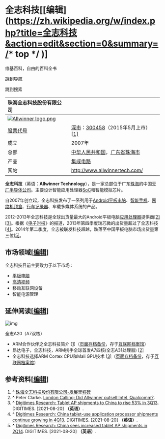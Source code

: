 # 全志科技[[编辑](https://zh.wikipedia.org/w/index.php?title=全志科技&action=edit&section=0&summary=/* top */ )]

维基百科，自由的百科全书







跳到导航

跳到搜索

| 珠海全志科技股份有限公司                                     |                                                              |
| :----------------------------------------------------------- | ------------------------------------------------------------ |
| [![Allwinner logo.png](https://upload.wikimedia.org/wikipedia/commons/thumb/1/18/Allwinner_logo.png/220px-Allwinner_logo.png)](https://zh.wikipedia.org/wiki/File:Allwinner_logo.png) |                                                              |
| [股票代号](https://zh.wikipedia.org/wiki/股票代號)           | [深市](https://zh.wikipedia.org/wiki/深圳证券交易所)：[300458](http://www.szse.cn/certificate/individual/index.html?code=300458)（2015年5月上市）[[1\]](https://zh.wikipedia.org/wiki/全志科技#cite_note-1) |
| 成立                                                         | 2007年                                                       |
| 总部                                                         | [中华人民共和国](https://zh.wikipedia.org/wiki/中华人民共和国)，[广东省](https://zh.wikipedia.org/wiki/廣東省)[珠海市](https://zh.wikipedia.org/wiki/珠海市) |
| 产品                                                         | [集成电路](https://zh.wikipedia.org/wiki/集成电路)           |
| 网站                                                         | <http://www.allwinnertech.com/>                              |

**全志科技**（英语：**Allwinner Technology**），是一家总部位于广东[珠海](https://zh.wikipedia.org/wiki/珠海)的中国[无厂半导体公司](https://zh.wikipedia.org/wiki/無廠半導體公司)。主要设计智能应用处理器[SoC](https://zh.wikipedia.org/wiki/SoC)和智能模拟芯片。

自2007年创立起，全志科技发布了一系列用于[Android](https://zh.wikipedia.org/wiki/Android)[平板电脑](https://zh.wikipedia.org/wiki/平板電腦)、[智能手机](https://zh.wikipedia.org/wiki/智能手机)、[网路机顶盒](https://zh.wikipedia.org/wiki/网络机顶盒)、[行车记录器](https://zh.wikipedia.org/wiki/行車記錄器)、车载多媒体系统的产品。

2012-2013年全志科技是全球出货量最大的Android平板电脑[应用处理器](https://zh.wikipedia.org/wiki/单片系统)提供商[[2\]](https://zh.wikipedia.org/wiki/全志科技#cite_note-2)[[3\]](https://zh.wikipedia.org/wiki/全志科技#cite_note-3)。根据《[电子时报](https://zh.wikipedia.org/wiki/電子時報)》的报道，2013年第四季度瑞芯微的出货量超过了全志科技[[4\]](https://zh.wikipedia.org/wiki/全志科技#cite_note-4)。2014年第二季度，全志被联发科技超越，跌落至中国平板电脑市场出货量第三位[[5\]](https://zh.wikipedia.org/wiki/全志科技#cite_note-5)。

## 市场领域[[编辑](https://zh.wikipedia.org/w/index.php?title=全志科技&action=edit&section=1)]

全志科技目前主要致力于以下市场：

- [平板电脑](https://zh.wikipedia.org/wiki/平板電腦)
- [高清视频](https://zh.wikipedia.org/wiki/高清)
- 移动互联网设备
- 智能电源管理

## 延伸阅读[[编辑](https://zh.wikipedia.org/w/index.php?title=全志科技&action=edit&section=2)]

![img](https://upload.wikimedia.org/wikipedia/commons/thumb/6/6c/Allwinner_A20.jpg/220px-Allwinner_A20.jpg)



全志A20（A7双核）

- ARM合作伙伴之全志科技简介 [[1\]](http://www.arm.com/community/partners/display_company/rw/company/allwinner-technology-co-ltd/)（[页面存档备份](https://web.archive.org/web/20121213112758/http://www.arm.com/community/partners/display_company/rw/company/allwinner-technology-co-ltd/)，存于[互联网档案馆](https://zh.wikipedia.org/wiki/互联网档案馆)）
- 昂达电子，全志科技，ARM携手全球首发A7四核(全志A31处理器) [[2\]](https://web.archive.org/web/20130114234549/http://www.onda.cn/topics/sohu/index.html)
- 全志科技选择ARM Cortex CPU和Mali GPU技术 [[3\]](http://www.eeworld.com.cn/xfdz/2011/0413/article_5928.html)（[页面存档备份](https://web.archive.org/web/20121024024841/http://www.eeworld.com.cn/xfdz/2011/0413/article_5928.html)，存于[互联网档案馆](https://zh.wikipedia.org/wiki/互联网档案馆)）

## 参考资料[[编辑](https://zh.wikipedia.org/w/index.php?title=全志科技&action=edit&section=3)]

1. **^** [珠海全志科技股份有限公司-发展里程碑](http://www.allwinnertech.com/index.php?c=about&a=index&id=22)
2. **^** Peter Clarke. [London Calling: Did Allwinner outsell Intel, Qualcomm?](https://www.eetimes.com/london-calling-did-allwinner-outsell-intel-qualcomm/).
3. **^** [Digitimes Research: Tablet AP shipments to China to rise 53% in 3Q13](https://www.digitimes.com/news/a20130923PD220.html). DIGITIMES. [2021-08-20] **（英语）**.
4. **^** [Digitimes Research: China tablet-use application processor shipments continue growing in 4Q13](https://www.digitimes.com/news/a20140121PD208.html). DIGITIMES. [2021-08-20] **（英语）**.
5. **^** [Digitimes Research: China sees increased tablet AP shipments in 2Q14](https://www.digitimes.com/news/a20140728PD201.html). DIGITIMES. [2021-08-20] **（英语）**.
